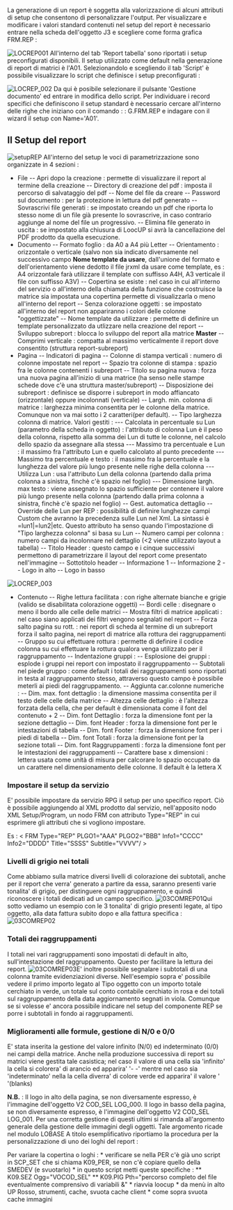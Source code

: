 La generazione di un report è soggetta alla valorizzazione di alcuni attributi di setup che consentono di personalizzare l'output.
Per visualizzare e modificare i valori standard contenuti nel setup del report è necessario entrare nella scheda dell'oggetto J3 e scegliere come forma grafica FRM.REP : 

![LOCREP001](http://localhost:3000/immagini/LOCREP_STP/LOCREP001.png)
All'interno del tab 'Report tabella' sono riportati i setup preconfigurati disponibili. Il setup utilizzato come default nella generazione di report di matrici è l'A01. Selezionandolo e scegliendo il tab 'Script' è possibile visualizzare lo script che definisce i setup preconfigurati : 

![LOCREP_002](http://localhost:3000/immagini/LOCREP_STP/LOCREP_002.png)
Da qui è posibile selezionare il pulsante 'Gestione documento' ed entrare in modifica dello script. Per individuare i record specifici che definiscono il setup standard è necessario cercare all'interno delle righe che iniziano con il comando  :  : G.FRM.REP e indagare con il wizard il setup con Name='A01'.

## Il Setup del report

![setupREP](http://localhost:3000/immagini/LOCREP_STP/setupREP.png)
All'interno del setup le voci di parametrizzazione sono organizzate in 4 sezioni : 

- File
-- Apri dopo la creazione :  permette di visualizzare il report al termine della creazione
-- Directory di creazione del pdf :  imposta il percorso di salvataggio del pdf
-- Nome del file da creare
-- Password sul documento :  per la protezione in lettura del pdf generato
-- Sovrascrivi file generati :  se impostato creando un pdf che riporta lo stesso nome di un file già presente lo sovrascrive, in caso contrario aggiunge al nome del file un progressivo.
-- Elimina file generato in uscita :  se impostato alla chiusura di LoocUP si avrà la cancellazione del PDF prodotto da quella esecuzione.
- Documento
-- Formato foglio :  da A0 a A4 più Letter
-- Orientamento :  orizzontale o verticale (salvo non sia indicato diversamente nel successivo campo **Nome template da usare**, dall'unione del formato e dell'orientamento viene dedotto il file jrxml da usare come template, es :  A4 orizzontale farà utilizzare il template con suffisso A4H, A3 verticale il file con suffisso A3V)
-- Copertina se esiste :  nel caso in cui all'interno del servizio o all'interno della chiamata della funzione che costruisce la matrice sia impostata una copertina permette di visualizzarla o meno all'interno del report
-- Senza colorazione oggetti :  se impostato all'interno del report non appariranno i colori delle colonne "oggettizzate"
-- Nome template da utilizzare :  permette di definire un template personalizzato da utlizzare nella creazione del report
-- Sviluppo subreport :  blocca lo sviluppo del report alla matrice **Master**
-- Comprimi verticale :  compatta al massimo verticalmente il report dove consentito (struttura report-subreport)
- Pagina
-- Indicatori di pagina
-- Colonne di stampa verticali :  numero di colonne impostate nel report
-- Spazio tra colonne di stampa :  spazio fra le colonne contenenti i subreport
-- Titolo su pagina nuova :  forza una nuova pagina all'inizio di una matrice (ha senso nelle stampe schede dove c'è una struttura master/subreport)
-- Disposizione dei subreport :  definisce se disporre i subreport in modo affiancato (orizzontale) oppure incolonnati (verticale)
-- Largh. min. colonna di matrice :  larghezza minima consentita per le colonne della matrice. Comunque non va mai sotto i 2 caratteri(per default).
-- Tipo larghezza colonna di matrice. Valori gestiti : 
--- Calcolata in percentuale su Lun (parametro della scheda in oggetto) :  l'attributo di colonna Lun è il peso della colonna, rispetto alla somma dei Lun di tutte le colonne, nel calcolo dello spazio da assegnare alla stessa
--- Massimo tra percentuale e Lun :  il massimo fra l'attributo Lun e quello calcolato al punto precedente
--- Massimo tra percentuale e testo :  il massimo fra la percentuale e la lunghezza del valore più lungo presente nelle righe della colonna
--- Utilizza Lun :  usa l'attributo Lun della colonna (partendo dalla prima colonna a sinistra, finchè c'è spazio nel foglio)
--- Dimensione largh. max testo :  viene assegnato lo spazio sufficiente per contenere il valore più lungo presente nella colonna (partendo dalla prima colonna a sinistra, finchè c'è spazio nel foglio)
-- Gest. automatica dettaglio
-- Override delle Lun per REP :  possibilità di definire lunghezze campi Custom che avranno la precedenza sulle Lun nel Xml. La sintassi è <codice colonna1>=lun1|<codice colonna2>=lun2|etc. Questo attributo ha senso quando l'impostazione di "Tipo larghezza colonna" si basa su Lun
-- Numero campi per colonna :  numero campi da incolonnare nel dettaglio (<2 viene utilizzato layout a tabella)
-- Titolo Header :  questo campo e i cinque successivi permettono di parametrizzare il layout del report come presentato nell'immagine
-- Sottotitolo header
-- Informazione 1
-- Informazione 2
-- Logo in alto
-- Logo in basso


![LOCREP_003](http://localhost:3000/immagini/LOCREP_STP/LOCREP_003.png)

- Contenuto
-- Righe lettura facilitata :  con righe alternate bianche e grigie (valido se disabilitata colorazione oggetti)
-- Bordi celle :  disegnare o meno il bordo alle celle delle matrici
-- Mostra filtri di matrice applicati :  nel caso siano applicati dei filtri vengono segnalati nel report
-- Forza salto pagina su rott. :  nei report di scheda al termine di un subreport forza il salto pagina, nei report di matrice alla rottura dei raggruppamenti
-- Gruppo su cui effettuare rottura :  permette di definire il codice colonna su cui effettuare la rottura qualora venga utilizzato per il raggruppamento
-- Indentazione gruppi : 
-- Esplosione dei gruppi :  esplode i gruppi nei report con impostato il raggruppamento
-- Subtotali nel piede gruppo :  come default i totali dei raggruppamenti sono riportati in testa al raggruppamento stesso, attraverso questo campo è possibile meterli ai piedi del raggruppamento.
-- Aggiunta car.colonne numeriche : 
-- Dim. max. font dettaglio :  la dimensione massima consentita per il testo delle celle della matrice
-- Altezza celle dettaglio :  è l'altezza forzata della cella, che per default è dimensionata come il font del contenuto + 2
-- Dim. font Dettaglio :  forza la dimensione font per la sezione dettaglio
-- Dim. font Header :  forza la dimensione font per le intestazioni di tabella
-- Dim. font Footer :  forza la dimensione font per i piedi di tabella
-- Dim. font Totali :  forza la dimensione font per la sezione totali
-- Dim. font Raggruppamenti :  forza la dimensione font per le intestazioni dei raggruppamenti
-- Carattere base x dimensioni :  lettera usata come unità di misura per calcorare lo spazio occupato da un carattere nel dimensionamento delle colonne. Il default è la lettera X


### Impostare il setup da servizio
E' possibile impostare da servizio RPG il setup per uno specifico report.
Ciò è possibile aggiungendo al XML prodotto dal servizio, nell'apposito nodo XML Setup/Program, un nodo FRM con attributo Type="REP" in cui esprimere gli attributi che si vogliono impostare.

Es :  < FRM Type="REP" PLGO1="AAA" PLGO2="BBB" Info1="CCCC" Info2="DDDD" Title="SSSS" Subtitle="VVVV"/ >


### Livelli di grigio nei totali
Come abbiamo sulla matrice diversi livelli di colorazione dei subtotali, anche per il report che verra' generato a partire da essa, saranno presenti varie tonalita' di grigio, per distinguere ogni raggruppamento, e quindi riconoscere i totali dedicati ad un campo specifico.
![03COMREP01](http://localhost:3000/immagini/LOCREP_STP/03COMREP01.png)Qui sotto vediamo un esempio con le 3 tonalita' di grigio presenti legate, al tipo oggetto, alla data fattura subito dopo e alla fattura specifica : 
![03COMREP02](http://localhost:3000/immagini/LOCREP_STP/03COMREP02.png)
### Totali dei raggruppamenti
I totali nei vari raggruppamenti sono impostati di default in alto, sull'intestazione del raggruppamento. Questo per facilitare la lettura dei report.
![03COMREP03](http://localhost:3000/immagini/LOCREP_STP/03COMREP03.png)E' inoltre possibile segnalare i subtotali di una colonna tramite evidenziazioni diverse. Nell'esempio sopra e' possibile vedere il primo importo legato al Tipo oggetto con un importo totale cerchiato in verde, un totale sul conto contabile cerchiato in rosa e dei totali sul raggruppamento della data aggiornamento segnati in viola. Comunque se si volesse e' ancora possibile indicare nel setup del componente REP se porre i subtotali in fondo ai raggruppamenti.

### Miglioramenti alle formule, gestione di N/0 e 0/0
E' stata inserita la gestione del valore infinito (N/0) ed indeterminato (0/0) nei campi della matrice. Anche nella produzione successiva di report su matrici viene gestita tale casistica; nel caso il valore di una cella sia 'infinito' la cella si colorera' di arancio ed apparira' '- -' mentre nel caso sia 'indeterminato' nella la cella diverra' di colore verde ed apparira' il valore ' '(blanks)

**N.B.** :  Il logo in alto della pagina, se non diversamente espresso, è l'immagine dell'oggetto V2 COD_SEL LOG_000. Il logo in basso della pagina, se non diversamente espresso, è l'immagine dell'oggetto V2 COD_SEL LOG_001. Per una corretta gestione di questi ultimi si rimanda all'argomento generale della gestione delle immagini degli oggetti. Tale argomento ricade nel modulo LOBASE
A titolo esemplificativo riportiamo la procedura per la personalizzazione di uno dei loghi del report : 

Per variare la copertina o loghi : 
\* verificare se nella PER c'è già uno script in SCP_SET che si chiama K09_PER, se non c'è copiare quello della SMEDEV (e svuotarlo)
\* in questo script metti queste specifiche : 
\*\* K09.SEZ Ogg="VOCOD_SEL"
\*\* K09.PIG Pth="percorso completo del file eventualmente comprensivo di variabili &"
\* riavvia loocup
\* da menù in alto UP Rosso, strumenti, cache, svuota cache client
\* come sopra svuota cache immagini

